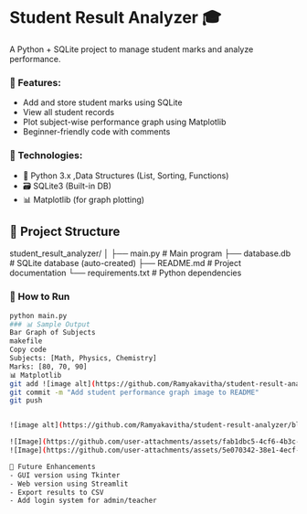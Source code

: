 # Student Result Analyzer 🎓

A Python + SQLite project to manage student marks and analyze performance.

### 🔧 Features:
- Add and store student marks using SQLite
- View all student records
- Plot subject-wise performance graph using Matplotlib
- Beginner-friendly code with comments

### 🚀 Technologies:
- 🐍 Python 3.x ,Data Structures (List, Sorting, Functions)
- 🗃️ SQLite3 (Built-in DB)
- 📊 Matplotlib (for graph plotting)

## 📁 Project Structure

student_result_analyzer/
│
├── main.py # Main program
├── database.db # SQLite database (auto-created)
├── README.md # Project documentation
└── requirements.txt # Python dependencies

### 📁 How to Run
```bash
python main.py
### 📊 Sample Output
Bar Graph of Subjects
makefile
Copy code
Subjects: [Math, Physics, Chemistry]
Marks: [80, 70, 90]
📊 Matplotlib
git add ![image alt](https://github.com/Ramyakavitha/student-result-analyzer/blob/main/Screenshot%202025-06-07%20103226.png?raw=true) student_performance.png README.md
git commit -m "Add student performance graph image to README"
git push


![image alt](https://github.com/Ramyakavitha/student-result-analyzer/blob/382b25eb6dddcf0bbc29b21a3e48e02e4a36aed1/Screenshot%202025-06-07%20103226.png)

![Image](https://github.com/user-attachments/assets/fab1dbc5-4cf6-4b3c-b0e3-6a79510813c6)
![Image](https://github.com/user-attachments/assets/5e070342-38e1-4ecf-9886-8aa270775084)

📌 Future Enhancements
- GUI version using Tkinter
- Web version using Streamlit
- Export results to CSV
- Add login system for admin/teacher
